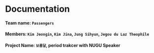 # Documentation
#### Team name: `Passengers`
#### Members: `Kim Jeongin`, `Kim Jina`, `Jung Sihyun`, `Jegou du Laz Theophile`
#### Project Name: `보름달`, period trakcer with NUGU Speaker 
